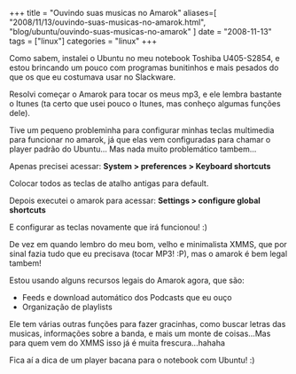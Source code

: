 +++
title = "Ouvindo suas musicas no Amarok"
aliases=[
  "2008/11/13/ouvindo-suas-musicas-no-amarok.html",
  "blog/ubuntu/ouvindo-suas-musicas-no-amarok"
]
date = "2008-11-13"
tags = ["linux"]
categories = "linux"
+++

Como sabem, instalei o Ubuntu no meu notebook Toshiba U405-S2854, e
estou brincando um pouco com programas bunitinhos e mais pesados do
que os que eu costumava usar no Slackware.

Resolvi começar o Amarok para tocar os meus mp3, e ele lembra bastante
o Itunes (ta certo que usei pouco o Itunes, mas conheço algumas
funções dele).

Tive um pequeno probleminha para configurar minhas teclas multimedia
para funcionar no amarok, já que elas vem configuradas para chamar o
player padrão do Ubuntu... Mas nada muito problemático tambem...

Apenas precisei acessar:
**System > preferences > Keyboard shortcuts**

Colocar todos as teclas de atalho antigas para default.

Depois executei o amarok para acessar:
**Settings > configure global shortcuts**

E configurar as teclas novamente que irá funcionou! :)

De vez em quando lembro do meu bom, velho e minimalista XMMS, que por
sinal fazia tudo que eu precisava (tocar MP3! :P), mas o amarok é
bem legal tambem!

Estou usando alguns recursos legais do Amarok agora, que são:

* Feeds e download automático dos Podcasts que eu ouço
* Organização de playlists

Ele tem várias outras funções para fazer gracinhas, como buscar letras
das musicas, informações sobre a banda, e mais um monte de
coisas...Mas para quem vem do XMMS isso já é muita frescura...hahaha

Fica aí a dica de um player bacana para o notebook com Ubuntu! :)
